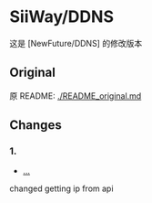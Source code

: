 # SiiWay/DDNS

这是 [NewFuture/DDNS] 的修改版本

## Original

原 README: [./README_original.md](./README_original.md)

## Changes

### 1.

- [...](./util/ip.py#L69-L86)

changed getting ip from api
